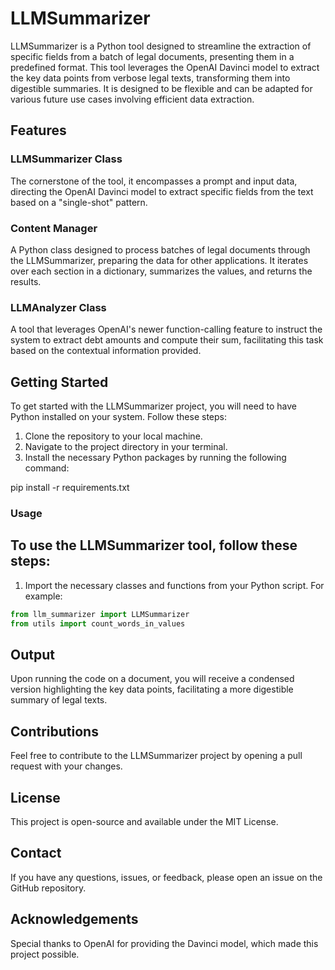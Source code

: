 # LLMSummarizer

LLMSummarizer is a Python tool designed to streamline the extraction of specific fields from a batch of legal documents, presenting them in a predefined format. This tool leverages the OpenAI Davinci model to extract the key data points from verbose legal texts, transforming them into digestible summaries. It is designed to be flexible and can be adapted for various future use cases involving efficient data extraction.

## Features

### LLMSummarizer Class

The cornerstone of the tool, it encompasses a prompt and input data, directing the OpenAI Davinci model to extract specific fields from the text based on a "single-shot" pattern.

### Content Manager

A Python class designed to process batches of legal documents through the LLMSummarizer, preparing the data for other applications. It iterates over each section in a dictionary, summarizes the values, and returns the results.

### LLMAnalyzer Class

A tool that leverages OpenAI's newer function-calling feature to instruct the system to extract debt amounts and compute their sum, facilitating this task based on the contextual information provided.

## Getting Started

To get started with the LLMSummarizer project, you will need to have Python installed on your system. Follow these steps:

1. Clone the repository to your local machine.
2. Navigate to the project directory in your terminal.
3. Install the necessary Python packages by running the following command:

pip install -r requirements.txt

### Usage

## To use the LLMSummarizer tool, follow these steps:

1. Import the necessary classes and functions from your Python script. For example:
```python
from llm_summarizer import LLMSummarizer
from utils import count_words_in_values
```

## Output
Upon running the code on a document, you will receive a condensed version highlighting the key data points, facilitating a more digestible summary of legal texts.

## Contributions
Feel free to contribute to the LLMSummarizer project by opening a pull request with your changes.

## License
This project is open-source and available under the MIT License.

## Contact
If you have any questions, issues, or feedback, please open an issue on the GitHub repository.

## Acknowledgements
Special thanks to OpenAI for providing the Davinci model, which made this project possible.





